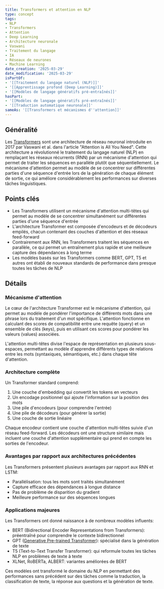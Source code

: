 ```yaml
---
title: Transformers et attention en NLP
type: concept
tags:
- NLP
- Transformers
- Attention
- Deep Learning
- Architecture neuronale
- Vaswani
- Traitement du langage
- IA
- Réseaux de neurones
- Machine Learning
date_creation: '2025-03-29'
date_modification: '2025-03-29'
isPartOf:
- '[[Traitement du langage naturel (NLP)]]'
- '[[Apprentissage profond (Deep Learning)]]'
- '[[Modèles de langage génératifs pré-entraînés]]'
hasPart:
- '[[Modèles de langage génératifs pré-entraînés]]'
- '[[Traduction automatique neuronale]]'
sameAs: '[[Transformers et mécanismes d''attention]]'
---
```

## Généralité

Les [Transformers](https://fr.wikipedia.org/wiki/Transformers) sont une architecture de réseau neuronal introduite en 2017 par Vaswani et al. dans l'article "Attention is All You Need". Cette architecture a révolutionné le traitement du langage naturel (NLP) en remplaçant les réseaux récurrents (RNN) par un mécanisme d'attention qui permet de traiter les séquences en parallèle plutôt que séquentiellement. Le mécanisme d'attention permet au modèle de se concentrer sur différentes parties d'une séquence d'entrée lors de la génération de chaque élément de sortie, ce qui améliore considérablement les performances sur diverses tâches linguistiques.

## Points clés

- Les Transformers utilisent un mécanisme d'attention multi-têtes qui permet au modèle de se concentrer simultanément sur différentes parties d'une séquence d'entrée
- L'architecture Transformer est composée d'encodeurs et de décodeurs empilés, chacun contenant des couches d'attention et des réseaux feed-forward
- Contrairement aux RNN, les Transformers traitent les séquences en parallèle, ce qui permet un entraînement plus rapide et une meilleure capture des dépendances à long terme
- Les modèles basés sur les Transformers comme BERT, GPT, T5 et autres ont établi de nouveaux standards de performance dans presque toutes les tâches de NLP

## Détails

### Mécanisme d'attention

Le cœur de l'architecture Transformer est le mécanisme d'attention, qui permet au modèle de pondérer l'importance de différents mots dans une phrase lors du traitement d'un mot spécifique. L'attention fonctionne en calculant des scores de compatibilité entre une requête (query) et un ensemble de clés (keys), puis en utilisant ces scores pour pondérer les valeurs (values) associées.

L'attention multi-têtes divise l'espace de représentation en plusieurs sous-espaces, permettant au modèle d'apprendre différents types de relations entre les mots (syntaxiques, sémantiques, etc.) dans chaque tête d'attention.

### Architecture complète

Un Transformer standard comprend:
1. Une couche d'embedding qui convertit les tokens en vecteurs
2. Un encodage positionnel qui ajoute l'information sur la position des mots
3. Une pile d'encodeurs (pour comprendre l'entrée)
4. Une pile de décodeurs (pour générer la sortie)
5. Une couche de sortie linéaire

Chaque encodeur contient une couche d'attention multi-têtes suivie d'un réseau feed-forward. Les décodeurs ont une structure similaire mais incluent une couche d'attention supplémentaire qui prend en compte les sorties de l'encodeur.

### Avantages par rapport aux architectures précédentes

Les Transformers présentent plusieurs avantages par rapport aux RNN et LSTM:
- Parallélisation: tous les mots sont traités simultanément
- Capture efficace des dépendances à longue distance
- Pas de problème de disparition du gradient
- Meilleure performance sur des séquences longues

### Applications majeures

Les Transformers ont donné naissance à de nombreux modèles influents:
- BERT (Bidirectional Encoder Representations from Transformers): préentraîné pour comprendre le contexte bidirectionnel
- GPT ([Generative Pre-trained Transformer](https://fr.wikipedia.org/wiki/Generative_Pre-trained_Transformer)): spécialisé dans la génération de texte
- T5 (Text-to-Text Transfer Transformer): qui reformule toutes les tâches NLP en problèmes de texte à texte
- XLNet, RoBERTa, ALBERT: variantes améliorées de BERT

Ces modèles ont transformé le domaine du NLP en permettant des performances sans précédent sur des tâches comme la traduction, la classification de texte, la réponse aux questions et la génération de texte.